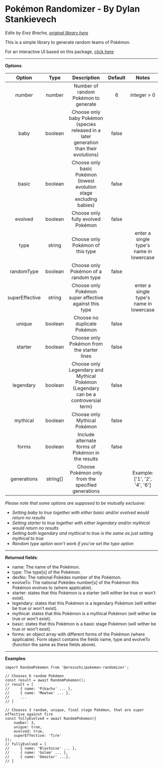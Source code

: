 Pokémon Randomizer - By Dylan Stankievech
=========================================
*Edits by Erez Bracha, [original library here](https://www.npmjs.com/package/pokemon-randomizer)*

This is a simple library to generate random teams of Pokémon.

For an interactive UI based on this package, [click here](https://react-pokemon-generator.vercel.app/)

***

**Options**:

| Option | Type | Description | Default | Notes |
|:---:|:---:|:---:|:---:|:---:|
| number | number | Number of random Pokémon to generate | 6 | integer > 0 |
| baby | boolean | Choose only baby Pokémon (species released in a later generation than their evolutions) | false |  |
| basic | boolean | Choose only basic Pokémon (lowest evolution stage excluding babies) | false |  |
| evolved | boolean | Choose only fully evolved Pokémon | false |  |
| type | string | Choose only Pokémon of this type |  | enter a single type's name in lowercase |
| randomType | boolean | Choose only Pokémon of a random type | false |  |
| superEffective | string | Choose only Pokémon super effective against this type |  | enter a single type's name in lowercase |
| unique | boolean | Choose no duplicate Pokémon | false |  |
| starter | boolean | Choose only Pokémon from the starter lines | false |  |
| legendary | boolean | Choose only Legendary and Mythical Pokémon (Legendary can be a controversial term) | false |  |
| mythical | boolean | Choose only Mythical Pokémon | false |  |
| forms | boolean | Include alternate forms of Pokémon in the results | false |  |
| generations | string[] | Choose Pokémon only from the specified generations |  | Example: ['1', '2', '4', '6'] |

*Please note that some options are supposed to be mutually exclusive:*
* *Setting baby to true together with either basic and/or evolved would return no results*
* *Setting starter to true together with either legendary and/or mythical would return no results*
* *Setting both legendary and mythical to true is the same as just setting mythical to true*
* *Random type option won't work if you've set the type option*

***

**Returned fields**:

* name: The name of the Pokémon.
* type: The type[s] of the Pokémon.
* dexNo: The national Pokédex number of the Pokémon.
* evolveTo: The national Pokédex number[s] of the Pokémon this Pokémon evolves to (where applicable).
* starter: states that this Pokémon is a starter (will wither be true or won't exist).
* legendary: states that this Pokémon is a legendary Pokémon (will wither be true or won't exist).
* mythical: states that this Pokémon is a mythical Pokémon (will wither be true or won't exist).
* basic: states that this Pokémon is a basic stage Pokémon (will wither be true or won't exist).
* forms: an object array with different forms of the Pokémon (where applicable). Form object contains the fields name, type and evolveTo (function the same as these fields above).

***

**Examples**:

    import RandomPokemon from '@erezushi/pokemon-randomizer';

    // Chooses 6 random Pokémon
    const result = await RandomPokemon();
    // result = [
    //     { name: 'Pikachu' ... },
    //     { name: 'Mewtwo' ... },
    //     ...
    // ]

    // Chooses 3 random, unique, final stage Pokémon, that are super effective against fire
    const fullyEvolved = await RandomPokemon({
        number: 3,
        unique: true,
        evolved: true,
        superEffective: 'fire'
    });
    // fullyEvolved = [
    //     { name: 'Blastoise' ... },
    //     { name: 'Golem' ... },
    //     { name: 'Omastar' ...},
    // ]

